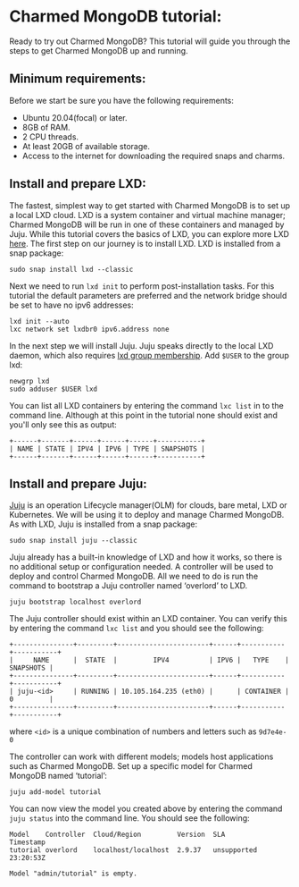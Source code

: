 # Charmed MongoDB tutorial:
Ready to try out Charmed MongoDB? This tutorial will guide you through the steps to get Charmed MongoDB up and running. 

## Minimum requirements:
Before we start be sure you have the following requirements:
- Ubuntu 20.04(focal) or later.
- 8GB of RAM.
- 2 CPU threads.
- At least 20GB of available storage.
- Access to the internet for downloading the required snaps and charms.

## Install and prepare LXD:
The fastest, simplest way to get started with Charmed MongoDB is to set up a local LXD cloud. LXD is a system container and virtual machine manager; Charmed MongoDB will be run in one of these containers and managed by Juju. While this tutorial covers the basics of LXD, you can explore more LXD [here](https://linuxcontainers.org/lxd/getting-started-cli/). The first step on our journey is to install LXD. LXD is installed from a snap package:
```
sudo snap install lxd --classic
```

Next we need to run `lxd init` to perform post-installation tasks. For this tutorial the default parameters are preferred and the network bridge should be set to have no ipv6 addresses:
```
lxd init --auto
lxc network set lxdbr0 ipv6.address none 
```

In the next step we will install Juju. Juju speaks directly to the local LXD daemon, which also requires [lxd group membership](https://linuxcontainers.org/lxd/getting-started-cli/#access-control). Add `$USER` to the group lxd:
```
newgrp lxd
sudo adduser $USER lxd
```

You can list all LXD containers by entering the command `lxc list` in to the command line. Although at this point in the tutorial none should exist and you'll only see this as output:
```
+------+-------+------+------+------+-----------+
| NAME | STATE | IPV4 | IPV6 | TYPE | SNAPSHOTS |
+------+-------+------+------+------+-----------+
```

## Install and prepare Juju:
[Juju](https://juju.is/) is an operation Lifecycle manager(OLM) for clouds, bare metal, LXD or Kubernetes. We will be using it to deploy and manage Charmed MongoDB. As with LXD, Juju is installed from a snap package:
```
sudo snap install juju --classic
```

Juju already has a built-in knowledge of LXD and how it works, so there is no additional setup or configuration needed. A controller will be used to deploy and control Charmed MongoDB. All we need to do is run the command to bootstrap a Juju controller named ‘overlord’ to LXD. 
```
juju bootstrap localhost overlord
```

The Juju controller should exist within an LXD container. You can verify this by entering the command `lxc list` and you should see the following:
```
+---------------+---------+-----------------------+------+-----------+-----------+
|     NAME      |  STATE  |         IPV4          | IPV6 |   TYPE    | SNAPSHOTS |
+---------------+---------+-----------------------+------+-----------+-----------+
| juju-<id>     | RUNNING | 10.105.164.235 (eth0) |      | CONTAINER | 0         |
+---------------+---------+-----------------------+------+-----------+-----------+
```
where `<id>` is a unique combination of numbers and letters such as `9d7e4e-0`

The controller can work with different models; models host applications such as Charmed MongoDB. Set up a specific model for Charmed MongoDB named ‘tutorial’:
```
juju add-model tutorial
```

You can now view the model you created above by entering the command `juju status` into the command line. You should see the following:
```
Model    Controller  Cloud/Region         Version  SLA          Timestamp
tutorial overlord    localhost/localhost  2.9.37   unsupported  23:20:53Z

Model "admin/tutorial" is empty.
```

